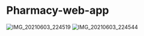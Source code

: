 # Pharmacy-web-app

![IMG_20210603_224519](https://user-images.githubusercontent.com/56906402/121184876-24e21780-c883-11eb-82eb-faf473a64b42.jpg)
![IMG_20210603_224544](https://user-images.githubusercontent.com/56906402/121184886-26134480-c883-11eb-9f2d-814d75a33551.jpg)
